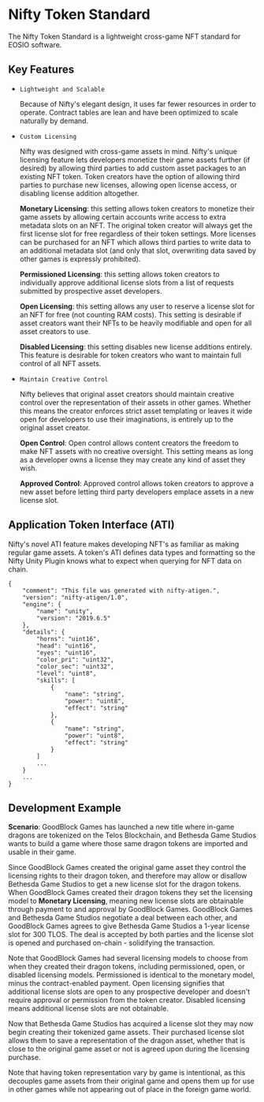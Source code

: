 # Nifty Token Standard

The Nifty Token Standard is a lightweight cross-game NFT standard for EOSIO software.

## Key Features

* `Lightweight and Scalable`

    Because of Nifty's elegant design, it uses far fewer resources in order to operate. Contract tables are lean and have been optimized to scale naturally by demand.

* `Custom Licensing`

    Nifty was designed with cross-game assets in mind. Nifty's unique licensing feature lets developers monetize their game assets further (if desired) by allowing third parties to add custom asset packages to an existing NFT token. Token creators have the option of allowing third parties to purchase new licenses, allowing open license access, or disabling license addition altogether.

    **Monetary Licensing**: this setting allows token creators to monetize their game assets by allowing certain accounts write access to extra metadata slots on an NFT. The original token creator will always get the first license slot for free regardless of their token settings. More licenses can be purchased for an NFT which allows third parties to write data to an additional metadata slot (and only that slot, overwriting data saved by other games is expressly prohibited).

    **Permissioned Licensing**: this setting allows token creators to individually approve additional license slots from a list of requests submitted by prospective asset developers.

    **Open Licensing**: this setting allows any user to reserve a license slot for an NFT for free (not counting RAM costs). This setting is desirable if asset creators want their NFTs to be heavily modifiable and open for all asset creators to use.

    **Disabled Licensing**: this setting disables new license additions entirely. This feature is desirable for token creators who want to maintain full control of all NFT assets.

* `Maintain Creative Control`

    Nifty believes that original asset creators should maintain creative control over the representation of their assets in other games. Whether this means the creator enforces strict asset templating or leaves it wide open for developers to use their imaginations, is entirely up to the original asset creator.

    **Open Control**: Open control allows content creators the freedom to make NFT assets with no creative oversight. This setting means as long as a developer owns a license they may create any kind of asset they wish.

    **Approved Control**: Approved control allows token creators to approve a new asset before letting third party developers emplace assets in a new license slot.

## Application Token Interface (ATI)

Nifty's novel ATI feature makes developing NFT's as familiar as making regular game assets. A token's ATI defines data types and formatting so the Nifty Unity Plugin knows what to expect when querying for NFT data on chain. 

```
{
    "comment": "This file was generated with nifty-atigen.",
    "version": "nifty-atigen/1.0",
    "engine": {
        "name": "unity",
        "version": "2019.6.5"
    },
    "details": {
        "horns": "uint16",
        "head": "uint16",
        "eyes": "uint16",
        "color_pri": "uint32",
        "color_sec": "uint32",
        "level": "uint8",
        "skills": [
            {
                "name": "string",
                "power": "uint8",
                "effect": "string"
            },
            {
                "name": "string",
                "power": "uint8",
                "effect": "string"
            }
        ]
        ...
    }
    ...
}
```
## Development Example

**Scenario**: GoodBlock Games has launched a new title where in-game dragons are tokenized on the Telos Blockchain, and Bethesda Game Studios wants to build a game where those same dragon tokens are imported and usable in their game. 

Since GoodBlock Games created the original game asset they control the licensing rights to their dragon token, and therefore may allow or disallow Bethesda Game Studios to get a new license slot for the dragon tokens. When GoodBlock Games created their dragon tokens they set the licensing model to **Monetary Licensing**, meaning new license slots are obtainable through payment to and approval by GoodBlock Games. GoodBlock Games and Bethesda Game Studios negotiate a deal between each other, and GoodBlock Games agrees to give Bethesda Game Studios a 1-year license slot for 300 TLOS. The deal is accepted by both parties and the license slot is opened and purchased on-chain - solidifying the transaction.

Note that GoodBlock Games had several licensing models to choose from when they created their dragon tokens, including permissioned, open, or disabled licensing models. Permissioned is identical to the monetary model, minus the contract-enabled payment. Open licensing signifies that additional license slots are open to any prospective developer and doesn't require approval or permission from the token creator. Disabled licensing means additional license slots are not obtainable.

Now that Bethesda Game Studios has acquired a license slot they may now begin creating their tokenized game assets. Their purchased license slot allows them to save a representation of the dragon asset, whether that is close to the original game asset or not is agreed upon during the licensing purchase.

Note that having token representation vary by game is intentional, as this decouples game assets from their original game and opens them up for use in other games while not appearing out of place in the foreign game world. 
